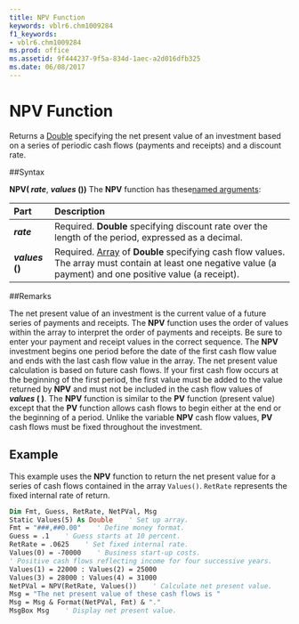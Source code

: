 ```yaml
---
title: NPV Function
keywords: vblr6.chm1009284
f1_keywords:
- vblr6.chm1009284
ms.prod: office
ms.assetid: 9f444237-9f5a-834d-1aec-a2d016dfb325
ms.date: 06/08/2017
---
```



# NPV Function



Returns a [Double](../../Glossary/vbe-glossary.md) specifying the net present value of an investment based on a series of periodic cash flows (payments and receipts) and a discount rate.

##Syntax

**NPV( _rate_**, **_values_ ())**
The  **NPV** function has these[named arguments](../../Glossary/vbe-glossary.md):


|**Part**|**Description**|
|:-----|:-----|
|**_rate_**|Required.  **Double** specifying discount rate over the length of the period, expressed as a decimal.|
|**_values_ ()**|Required. [Array](../../Glossary/vbe-glossary.md) of **Double** specifying cash flow values. The array must contain at least one negative value (a payment) and one positive value (a receipt).|

##Remarks

The net present value of an investment is the current value of a future series of payments and receipts.
The  **NPV** function uses the order of values within the array to interpret the order of payments and receipts. Be sure to enter your payment and receipt values in the correct sequence.
The  **NPV** investment begins one period before the date of the first cash flow value and ends with the last cash flow value in the array.
The net present value calculation is based on future cash flows. If your first cash flow occurs at the beginning of the first period, the first value must be added to the value returned by  **NPV** and must not be included in the cash flow values of **_values_ ( )**.
The  **NPV** function is similar to the **PV** function (present value) except that the **PV** function allows cash flows to begin either at the end or the beginning of a period. Unlike the variable **NPV** cash flow values, **PV** cash flows must be fixed throughout the investment.

## Example

This example uses the  **NPV** function to return the net present value for a series of cash flows contained in the array `Values()`.  `RetRate` represents the fixed internal rate of return.


```vb
Dim Fmt, Guess, RetRate, NetPVal, Msg
Static Values(5) As Double    ' Set up array.
Fmt = "###,##0.00"    ' Define money format.
Guess = .1    ' Guess starts at 10 percent.
RetRate = .0625    ' Set fixed internal rate.
Values(0) = -70000    ' Business start-up costs.
' Positive cash flows reflecting income for four successive years.
Values(1) = 22000 : Values(2) = 25000
Values(3) = 28000 : Values(4) = 31000
NetPVal = NPV(RetRate, Values())    ' Calculate net present value.
Msg = "The net present value of these cash flows is "
Msg = Msg & Format(NetPVal, Fmt) & "."
MsgBox Msg    ' Display net present value.
```


